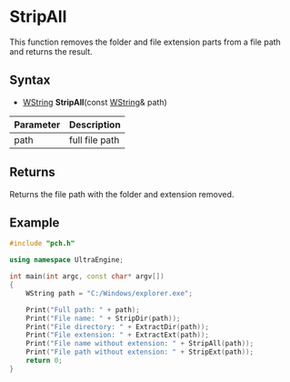 # StripAll #
This function removes the folder and file extension parts from a file path and returns the result.

## Syntax ##
- [WString](WString) **StripAll**(const [WString](WString)& path)

| Parameter | Description |
| --- | --- |
| path | full file path |

## Returns ##
Returns the file path with the folder and extension removed.

## Example
```c++
#include "pch.h"

using namespace UltraEngine;

int main(int argc, const char* argv[])
{
	WString path = "C:/Windows/explorer.exe";

	Print("Full path: " + path);
	Print("File name: " + StripDir(path));
	Print("File directory: " + ExtractDir(path));
	Print("File extension: " + ExtractExt(path));	
	Print("File name without extension: " + StripAll(path));
	Print("File path without extension: " + StripExt(path));
	return 0;
}
```

